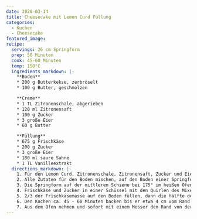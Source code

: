 ```yaml
---
date: 2020-03-14
title: Cheesecake mit Lemon Curd Füllung
categories:
  - Kuchen
  - Cheesecake
featured_image:
recipe:
  servings: 26 cm Springform
  prep: 50 Minuten
  cook: 45-60 Minuten
  temp: 150°C
  ingredients_markdown: |-
    **Boden**
    * 200 g Butterkekse, zerbröselt
    * 100 g Butter, geschmolzen

    **Creme**
    * 1 TL Zitronenschale, abgerieben
    * 120 ml Zitronensaft
    * 100 g Zucker
    * 3 große Eier
    * 60 g Butter

    **Füllung**
    * 675 g Frischkäse
    * 200 g Zucker
    * 3 große Eier
    * 180 ml saure Sahne
    * 1 TL Vanilleextrakt
  directions_markdown: |-
    1. Für den Lemon Curd, Zitronenschale, Zitronensaft, Zucker und Eier in einem kleinen Topf verrühren. Die Butter zugeben und auf mittlerer Stufe unter Rühren erhitzen, bis Spuren des Schneebesens sichtbar bleiben und erste Bläschen an der Oberfläche erscheinen. Vom Herd nehmen und durch ein Sieb in eine weite Schüssel streichen. Mit Klarsichtfolie abdecken (Folie direkt auf die Oberfläche legen) und komplett erkalten lassen.
    2. Alle Zutaten für den Boden mischen, auf den Boden einer Springform (26 cm) pressen, dabei einen etwa 2,5 cm hohen Rand formen.
    3. Die Springform auf der mittleren Schiene bei 175° im heißen Ofen 10 min. backen. Die Temperatur des Backofens auf 150° reduzieren.
    4. Frischkäse und Zucker in einer Schüssel mit den Quirlen des Mixers in etwa 1 - 2 Minuten bei mittlerer Geschwindigkeit cremig rühren. Nun auf niedriger Stufe nacheinander die Eier einrühren. Saure Sahne und Vanilleextrakt unterrühren.
    5. 2/3 der Frischkäsemasse auf den Boden füllen, dann die Hälfte des Lemon Curds darauf geben. Mit einem kleinen Messer spiralförmig vermischen. Mit der restlichen Füllung und Lemon Curd wiederholen.
    6. Den Kuchen ca. 45 - 60 Minuten backen bis er etwa 4 cm vom Rand entfernt fest ist, aber in der Mitte noch weich erscheint. Die Füllung sieht dann noch sehr weich aus, festigt sich aber beim Abkühlen.
    7. Aus dem Ofen nehmen und sofort mit einem Messer den Rand von der Form lösen. Etwa 2 Stunden abkühlen lassen, dann im Kühlschrank mindestens 4 Stunden ohne Abdeckung kalt werden lassen.
---
```

